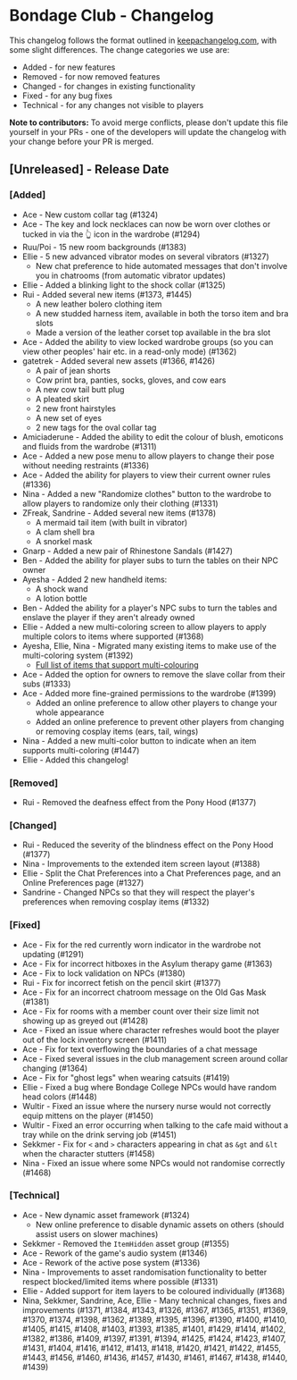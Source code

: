 # Bondage Club - Changelog

This changelog follows the format outlined in [keepachangelog.com](https://keepachangelog.com/), with some slight differences. The change categories we use are:

* Added - for new features
* Removed - for now removed features
* Changed - for changes in existing functionality
* Fixed - for any bug fixes
* Technical - for any changes not visible to players

**Note to contributors:** To avoid merge conflicts, please don't update this file yourself in your PRs - one of the developers will update the changelog with your change before your PR is merged.

## [Unreleased] - Release Date

### [Added]
* Ace - New custom collar tag (#1324)
* Ace - The key and lock necklaces can now be worn over clothes or tucked in via the 👆 icon in the wardrobe (#1294)
* Ruu/Poi - 15 new room backgrounds (#1383)
* Ellie - 5 new advanced vibrator modes on several vibrators (#1327)
    *  New chat preference to hide automated messages that don't involve you in chatrooms (from automatic vibrator updates)
* Ellie - Added a blinking light to the shock collar (#1325)
* Rui - Added several new items (#1373, #1445)
    * A new leather bolero clothing item
    * A new studded harness item, available in both the torso item and bra slots
    * Made a version of the leather corset top available in the bra slot 
* Ace - Added the ability to view locked wardrobe groups (so you can view other peoples' hair etc. in a read-only mode) (#1362)
* gatetrek - Added several new assets (#1366, #1426)
    * A pair of jean shorts
    * Cow print bra, panties, socks, gloves, and cow ears
    * A new cow tail butt plug
    * A pleated skirt
    * 2 new front hairstyles
    * A new set of eyes
    * 2 new tags for the oval collar tag
* Amiciaderune - Added the ability to edit the colour of blush, emoticons and fluids from the wardrobe (#1311)
* Ace - Added a new pose menu to allow players to change their pose without needing restraints (#1336)
* Ace - Added the ability for players to view their current owner rules (#1336)
* Nina - Added a new "Randomize clothes" button to the wardrobe to allow players to randomize only their clothing (#1331)
* ZFreak, Sandrine - Added several new items (#1378)
    * A mermaid tail item (with built in vibrator)
    * A clam shell bra
    * A snorkel mask
* Gnarp - Added a new pair of Rhinestone Sandals (#1427)
* Ben - Added the ability for player subs to turn the tables on their NPC owner
* Ayesha - Added 2 new handheld items:
    * A shock wand
    * A lotion bottle
* Ben - Added the ability for a player's NPC subs to turn the tables and enslave the player if they aren't already owned
* Ellie - Added a new multi-coloring screen to allow players to apply multiple colors to items where supported (#1368)
* Ayesha, Ellie, Nina - Migrated many existing items to make use of the multi-coloring system (#1392)
    * [Full list of items that support multi-colouring](https://gist.github.com/elliesec/76eabcb4c79f937a7ca182a35f4394b9)
* Ace - Added the option for owners to remove the slave collar from their subs (#1333)
* Ace - Added more fine-grained permissions to the wardrobe (#1399)
    * Added an online preference to allow other players to change your whole appearance
    * Added an online preference to prevent other players from changing or removing cosplay items (ears, tail, wings)
* Nina - Added a new multi-color button to indicate when an item supports multi-coloring (#1447)
* Ellie - Added this changelog!
    
### [Removed]
* Rui - Removed the deafness effect from the Pony Hood (#1377)

### [Changed]
* Rui - Reduced the severity of the blindness effect on the Pony Hood (#1377)
* Nina - Improvements to the extended item screen layout (#1388)
* Ellie - Split the Chat Preferences into a Chat Preferences page, and an Online Preferences page (#1327)
* Sandrine - Changed NPCs so that they will respect the player's preferences when removing cosplay items (#1332)

### [Fixed]
* Ace - Fix for the red currently worn indicator in the wardrobe not updating (#1291)
* Ace - Fix for incorrect hitboxes in the Asylum therapy game (#1363)
* Ace - Fix to lock validation on NPCs (#1380)
* Rui - Fix for incorrect fetish on the pencil skirt (#1377) 
* Ace - Fix for an incorrect chatroom message on the Old Gas Mask (#1381)
* Ace - Fix for rooms with a member count over their size limit not showing up as greyed out (#1428)
* Ace - Fixed an issue where character refreshes would boot the player out of the lock inventory screen (#1411)
* Ace - Fix for text overflowing the boundaries of a chat message
* Ace - Fixed several issues in the club management screen around collar changing (#1364)
* Ace - Fix for "ghost legs" when wearing catsuits (#1419)
* Ellie - Fixed a bug where Bondage College NPCs would have random head colors (#1448)
* Wultir - Fixed an issue where the nursery nurse would not correctly equip mittens on the player (#1450)
* Wultir - Fixed an error occurring when talking to the cafe maid without a tray while on the drink serving job (#1451)
* Sekkmer - Fix for `<` and `>` characters appearing in chat as `&gt` and `&lt` when the character stutters (#1458)
* Nina - Fixed an issue where some NPCs would not randomise correctly (#1468)

### [Technical]
* Ace - New dynamic asset framework (#1324)
    * New online preference to disable dynamic assets on others (should assist users on slower machines)
* Sekkmer - Removed the `ItemHidden` asset group (#1355)
* Ace - Rework of the game's audio system (#1346)
* Ace - Rework of the active pose system (#1336)
* Nina - Improvements to asset randomisation functionality to better respect blocked/limited items where possible (#1331)
* Ellie - Added support for item layers to be coloured individually (#1368)
* Nina, Sekkmer, Sandrine, Ace, Ellie - Many technical changes, fixes and improvements (#1371, #1384, #1343, #1326, #1367, #1365, #1351, #1369, #1370, #1374, #1398, #1362, #1389, #1395, #1396, #1390, #1400, #1410, #1405, #1415, #1408, #1403, #1393, #1385, #1401, #1429, #1414, #1402, #1382, #1386, #1409, #1397, #1391, #1394, #1425, #1424, #1423, #1407, #1431, #1404, #1416, #1412, #1413, #1418, #1420, #1421, #1422, #1455, #1443, #1456, #1460, #1436, #1457, #1430, #1461, #1467, #1438, #1440, #1439)
